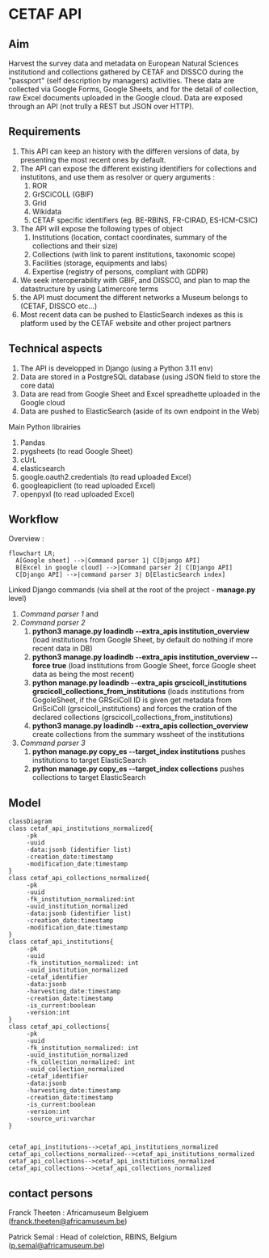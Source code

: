 # CETAF API


## Aim 
Harvest the survey data and metadata on European Natural Sciences institutiond and collections gathered by CETAF and DISSCO during the "passport" (self description by managers) activities. 
These data are collected via Google Forms, Google Sheets, and for the detail of collection, raw Excel documents uploaded in the Google cloud.
Data are exposed through an API (not trully a REST but JSON over HTTP). 

## Requirements
1. This API can keep an history with the differen versions of data, by presenting the most recent ones by default. 
2. The API can expose the different existing identifiers for collections and instutitons, and use them as resolver or query arguments :
   1. ROR
   2. GrSCiCOLL (GBIF)
   3. Grid
   4. Wikidata
   5. CETAF specific identifiers (eg. BE-RBINS, FR-CIRAD, ES-ICM-CSIC)
3. The API will expose the following types of object
   1. Institutions (location, contact coordinates, summary of the collections and their size)
   2. Collections (with link to parent institutions, taxonomic scope)
   3. Facilities (storage, equipments and labs)
   4. Expertise (registry of persons, compliant with GDPR)
5. We seek interoperability with GBIF, and DISSCO, and plan to map the datastructure by using Latimercore terms
6. the API must document the different networks a Museum belongs to (CETAF, DISSCO etc...)
7. Most recent data can be pushed to ElasticSearch indexes as this is platform used by the CETAF website and other project partners 

## Technical aspects
1. The API is developped in Django (using a Python 3.11 env)
2. Data are stored in a PostgreSQL database (using JSON field to store the core data)
3. Data are read from Google Sheet and Excel spreadhette uploaded in the Google cloud
4. Data are pushed to ElasticSearch (aside of its own endpoint in the Web)

Main Python librairies

  1. Pandas
  2. pygsheets (to read Google Sheet)
  3. cUrL
  4. elasticsearch
  5. google.oauth2.credentials (to read uploaded Excel)
  6. googleapiclient (to read uploaded Excel)
  7. openpyxl (to read uploaded Excel)

## Workflow

Overview :
 ```mermaid
flowchart LR;
   A[Google sheet] -->|Command parser 1| C[Django API]
   B[Excel in google cloud] -->|Command parser 2| C[Django API]
   C[Django API] -->|command parser 3| D[ElasticSearch index]
```
Linked Django commands (via shell at the root of the project - **manage.py** level)
1. *Command parser 1* and
2. *Command parser 2*
   1. **python3 manage.py loadindb --extra_apis  institution_overview** (load institutions from Google Sheet, by default do nothing if more recent data in DB)
   2. **python3 manage.py loadindb --extra_apis  institution_overview --force true** (load institutions from Google Sheet, force Google sheet data as being the most recent)
   3. **python manage.py loadindb --extra_apis  grscicoll_institutions grscicoll_collections_from_institutions** (loads institutions from GogoleSheet, if the GRSciColl ID is given get metadata from GriSciColl (grscicoll_institutions) and  forces the cration of the declared collections (grscicoll_collections_from_institutions)
   4. **python3 manage.py loadindb --extra_apis  collection_overview** create collections from the summary wssheet of the institutions
3. *Command parser 3*
   1.  **python manage.py copy_es --target_index institutions** pushes institutions to target ElasticSearch
   2.  **python manage.py copy_es --target_index collections** pushes collections to target ElasticSearch    
      
  ## Model     
  ```mermaid
  classDiagram
class cetaf_api_institutions_normalized{
       -pk
       -uuid
       -data:jsonb (identifier list)
       -creation_date:timestamp
       -modification_date:timestamp
  }
 class cetaf_api_collections_normalized{
       -pk       
       -uuid
       -fk_institution_normalized:int
       -uuid_institution_normalized
       -data:jsonb (identifier list)
       -creation_date:timestamp
       -modification_date:timestamp
  }
  class cetaf_api_institutions{
       -pk
       -uuid
       -fk_institution_normalized: int
       -uuid_institution_normalized
       -cetaf_identifier
       -data:jsonb
       -harvesting_date:timestamp
       -creation_date:timestamp
       -is_current:boolean
       -version:int
  }
class cetaf_api_collections{
       -pk
       -uuid
       -fk_institution_normalized: int
       -uuid_institution_normalized
       -fk_collection_normalized: int
       -uuid_collection_normalized
       -cetaf_identifier
       -data:jsonb
       -harvesting_date:timestamp
       -creation_date:timestamp
       -is_current:boolean
       -version:int
       -source_uri:varchar
  }


cetaf_api_institutions-->cetaf_api_institutions_normalized
cetaf_api_collections_normalized-->cetaf_api_institutions_normalized
cetaf_api_collections-->cetaf_api_institutions_normalized
cetaf_api_collections-->cetaf_api_collections_normalized
  ```

## contact persons
Franck Theeten : Africamuseum Belgiuem (franck.theeten@africamuseum.be)

Patrick Semal : Head of colelction, RBINS, Belgium (p.semal@africamuseum.be)
